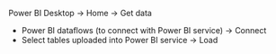 Power BI Desktop -> Home -> Get data
- Power BI dataflows (to connect with Power BI service) -> Connect
- Select tables uploaded into Power BI service -> Load